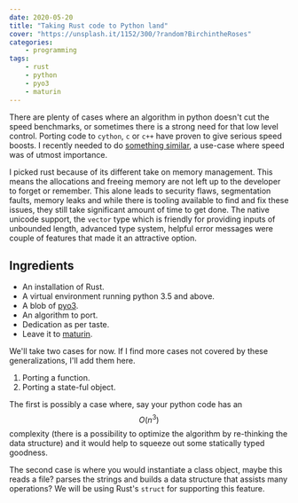 ```yaml
---
date: 2020-05-20
title: "Taking Rust code to Python land"
cover: "https://unsplash.it/1152/300/?random?BirchintheRoses"
categories:
    - programming
tags:
    - rust
    - python
    - pyo3
    - maturin
---
```

There are plenty of cases where an algorithm in python doesn't cut the speed benchmarks, or sometimes there is a strong need for that low level control. Porting code to `cython`, `c` or `c++` have proven to give serious speed boosts. I recently needed to do [something similar](https://ltbringer.github.io/blog/regular-expressions-and-efficiency), a use-case where speed was of utmost importance. 

I picked rust because of its different take on memory management. This means the allocations and freeing memory are not left up to the developer to forget or remember. This alone leads to security flaws, segmentation faults, memory leaks and while there is tooling available to find and fix these issues, they still take significant amount of time to get done. The native unicode support, the `vector` type which is friendly for providing inputs of unbounded length, advanced type system, helpful error messages were couple of features that made it an attractive option.


## Ingredients

- An installation of Rust.
- A virtual environment running python 3.5 and above.
- A blob of [pyo3](https://github.com/PyO3/pyo3).
- An algorithm to port.
- Dedication as per taste.
- Leave it to [maturin](https://github.com/PyO3/maturin).

We'll take two cases for now. If I find more cases not covered by these generalizations, I'll add them here.

1. Porting a function.
2. Porting a state-ful object.

The first is possibly a case where, say your python code has an $$O(n^3)$$ complexity (there is a possibility to optimize the algorithm by re-thinking the data structure) and it would help to squeeze out some statically typed goodness.

The second case is where you would instantiate a class object, maybe this reads a file? parses the strings and builds a data structure that assists many operations? We will be using Rust's `struct` for supporting this feature.

